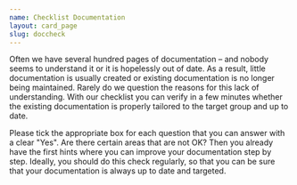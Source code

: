 ```yaml
---
name: Checklist Documentation
layout: card_page
slug: doccheck
---
```

Often we have several hundred pages of documentation &ndash; and nobody seems to understand it or it is hopelessly out of date. As a result, little documentation is usually created or existing documentation is no longer being maintained. Rarely do we question the reasons for this lack of understanding. With our checklist you can verify in a few minutes whether the existing documentation is properly tailored to the target group and up to date. 

Please tick the appropriate box for each question that you can answer with a clear "Yes". Are there certain areas that are not OK? Then you already have the first hints where you can improve your documentation step by step. Ideally, you should do this check regularly, so that you can be sure that your documentation is always up to date and targeted.

